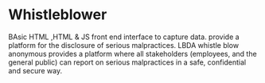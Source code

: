 # Whistleblower


 BAsic HTML ,HTML & JS front end interface to capture data.
provide a platform for the disclosure of serious malpractices.
LBDA whistle blow anonymous provides a platform where all stakeholders (employees, and the general public) can report on serious malpractices in a safe, confidential and secure way.
